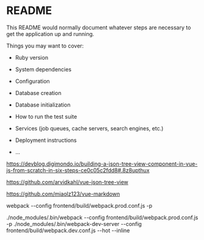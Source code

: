 # README

This README would normally document whatever steps are necessary to get the
application up and running.

Things you may want to cover:

* Ruby version

* System dependencies

* Configuration

* Database creation

* Database initialization

* How to run the test suite

* Services (job queues, cache servers, search engines, etc.)

* Deployment instructions

* ...

https://devblog.digimondo.io/building-a-json-tree-view-component-in-vue-js-from-scratch-in-six-steps-ce0c05c2fdd8#.8z8upthux

https://github.com/arvidkahl/vue-json-tree-view

https://github.com/miaolz123/vue-markdown

webpack --config frontend/build/webpack.prod.conf.js -p

./node_modules/.bin/webpack --config frontend/build/webpack.prod.conf.js -p
./node_modules/.bin/webpack-dev-server --config frontend/build/webpack.dev.conf.js --hot --inline